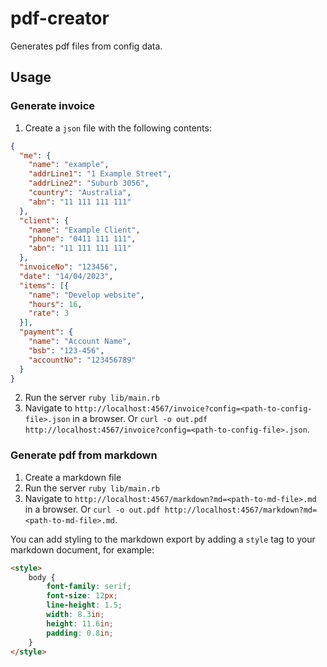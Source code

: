 # pdf-creator

Generates pdf files from config data.

## Usage

### Generate invoice

1. Create a `json` file with the following contents:
```json
{
  "me": {
    "name": "example",
    "addrLine1": "1 Example Street",
    "addrLine2": "Suburb 3056",
    "country": "Australia",
    "abn": "11 111 111 111"
  },
  "client": {
    "name": "Example Client",
    "phone": "0411 111 111",
    "abn": "11 111 111 111"
  },
  "invoiceNo": "123456",
  "date": "14/04/2023",
  "items": [{
    "name": "Develop website",
    "hours": 16,
    "rate": 3
  }],
  "payment": {
    "name": "Account Name",
    "bsb": "123-456",
    "accountNo": "123456789"
  }
}
```
2. Run the server `ruby lib/main.rb`
3. Navigate to `http://localhost:4567/invoice?config=<path-to-config-file>.json` in a browser. Or `curl -o out.pdf http://localhost:4567/invoice?config=<path-to-config-file>.json`.

### Generate pdf from markdown

1. Create a markdown file
2. Run the server `ruby lib/main.rb`
3. Navigate to `http://localhost:4567/markdown?md=<path-to-md-file>.md` in a browser. Or `curl -o out.pdf http://localhost:4567/markdown?md=<path-to-md-file>.md`.

You can add styling to the markdown export by adding a `style` tag to your markdown document, for example:
```html
<style>
    body {
        font-family: serif;
        font-size: 12px;
        line-height: 1.5;
        width: 8.3in;
        height: 11.6in;
        padding: 0.8in;
    }
</style>
```
